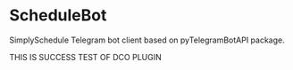 # ScheduleBot
SimplySchedule Telegram bot client based on pyTelegramBotAPI package. 

THIS IS SUCCESS TEST OF DCO PLUGIN
